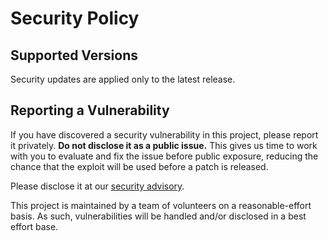 # Security Policy

## Supported Versions

Security updates are applied only to the latest release.

## Reporting a Vulnerability

If you have discovered a security vulnerability in this project, please report it privately. **Do not disclose it as a public issue.** This gives us time to work with you to evaluate and fix the issue before public exposure, reducing the chance that the exploit will be used before a patch is released.

Please disclose it at our [security advisory](https://github.com/sourcegraph/jsonrpc2/security/advisories/new).

This project is maintained by a team of volunteers on a reasonable-effort basis. As such, vulnerabilities will be handled and/or disclosed in a best effort base.
